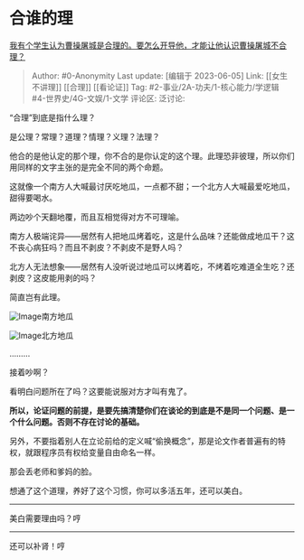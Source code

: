 # 合谁的理
[我有个学生认为曹操屠城是合理的。要怎么开导他，才能让他认识曹操屠城不合理？](https://www.zhihu.com/question/434467214/answer/1839075613)

> Author: #0-Anonymity
> Last update: [编辑于 2023-06-05]
> Link: [[女生不讲理]] [[合理]] [[看论证]]
> Tag: #2-事业/2A-功夫/1-核心能力/学逻辑 #4-世界史/4G-文娱/1-文学
> 评论区:
> 泛讨论:

“合理”到底是指什么理？

是公理？常理？道理？情理？义理？法理？

他合的是他认定的那个理，你不合的是你认定的这个理。此理恐非彼理，所以你们用同样的文字主张的是完全不同的两个命题。

这就像一个南方人大喊最讨厌吃地瓜，一点都不甜；一个北方人大喊最爱吃地瓜，甜得要喝水。

两边吵个天翻地覆，而且互相觉得对方不可理喻。

南方人极端诧异——居然有人把地瓜烤着吃，这是什么品味？还能做成地瓜干？这不丧心病狂吗？而且不剥皮？不剥皮不是野人吗？

北方人无法想象——居然有人没听说过地瓜可以烤着吃，不烤着吃难道全生吃？还剥皮？这皮能用剥的吗？

简直岂有此理。

![Image](https://pic1.zhimg.com/50/v2-ab82c23ef8bdae0650b0bfe9925e99fc_720w.jpg?source=1940ef5c)南方地瓜

![Image](https://pica.zhimg.com/50/v2-555f621ca0ac86bb2cee859c3ddade61_720w.jpg?source=1940ef5c)北方地瓜

………

接着吵啊？

看明白问题所在了吗？这要能说服对方才叫有鬼了。

**所以，论证问题的前提，是要先搞清楚你们在谈论的到底是不是同一个问题、是一个什么问题。否则不存在讨论的基础。**

另外，不要指着别人在立论前给的定义喊“偷换概念”，那是论文作者普遍有的特权，就跟程序员有权给变量自由命名一样。

那会丢老师和爹妈的脸。

想通了这个道理，养好了这个习惯，你可以多活五年，还可以美白。

--------------------

美白需要理由吗？哼

--------------------

还可以补肾！哼